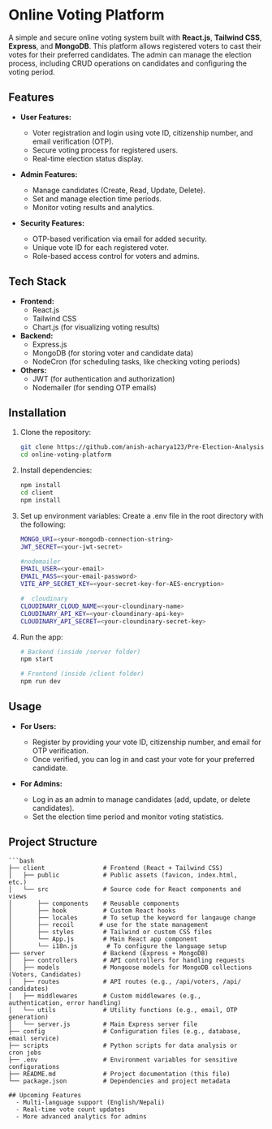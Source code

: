 # Online Voting Platform

A simple and secure online voting system built with **React.js**, **Tailwind CSS**, **Express**, and **MongoDB**. This platform allows registered voters to cast their votes for their preferred candidates. The admin can manage the election process, including CRUD operations on candidates and configuring the voting period.

## Features

- **User Features:**
  - Voter registration and login using vote ID, citizenship number, and email verification (OTP).
  - Secure voting process for registered users.
  - Real-time election status display.
- **Admin Features:**

  - Manage candidates (Create, Read, Update, Delete).
  - Set and manage election time periods.
  - Monitor voting results and analytics.

- **Security Features:**
  - OTP-based verification via email for added security.
  - Unique vote ID for each registered voter.
  - Role-based access control for voters and admins.

## Tech Stack

- **Frontend:**
  - React.js
  - Tailwind CSS
  - Chart.js (for visualizing voting results)
- **Backend:**
  - Express.js
  - MongoDB (for storing voter and candidate data)
  - NodeCron (for scheduling tasks, like checking voting periods)
- **Others:**
  - JWT (for authentication and authorization)
  - Nodemailer (for sending OTP emails)

## Installation

1. Clone the repository:

   ```bash
   git clone https://github.com/anish-acharya123/Pre-Election-Analysis
   cd online-voting-platform

   ```

2. Install dependencies:

   ```bash
   npm install
   cd client
   npm install

   ```

3. Set up environment variables: Create a .env file in the root directory with the following:

   ```bash
   MONGO_URI=<your-mongodb-connection-string>
   JWT_SECRET=<your-jwt-secret>

   #nodemailer
   EMAIL_USER=<your-email>
   EMAIL_PASS=<your-email-password>
   VITE_APP_SECRET_KEY=<your-secret-key-for-AES-encryption>

   #  cloudinary
   CLOUDINARY_CLOUD_NAME=<your-cloundinary-name>
   CLOUDINARY_API_KEY=<your-cloundinary-api-key>
   CLOUDINARY_API_SECRET=<your-cloundinary-secret-key>

   ```

4. Run the app:

   ```bash
   # Backend (inside /server folder)
   npm start

   # Frontend (inside /client folder)
   npm run dev
   ```

## Usage

- **For Users:**

  - Register by providing your vote ID, citizenship number, and email for OTP verification.
  - Once verified, you can log in and cast your vote for your preferred candidate.

- **For Admins:**
  - Log in as an admin to manage candidates (add, update, or delete candidates).
  - Set the election time period and monitor voting statistics.

## Project Structure
    ```bash
    ├── client                # Frontend (React + Tailwind CSS)
    │   ├── public            # Public assets (favicon, index.html,    etc.)
    │   └── src               # Source code for React components and    views
    │       ├── components    # Reusable components
    │       ├── hook          # Custom React hooks
    │       ├── locales       # To setup the keyword for langauge change
    │       ├── recoil       # use for the state management
    │       ├── styles        # Tailwind or custom CSS files
    │       └── App.js        # Main React app component
    │       └── i18n.js        # To configure the language setup
    ├── server                # Backend (Express + MongoDB)
    │   ├── controllers       # API controllers for handling requests
    │   ├── models            # Mongoose models for MongoDB collections    (Voters, Candidates)
    │   ├── routes            # API routes (e.g., /api/voters, /api/   candidates)
    │   ├── middlewares       # Custom middlewares (e.g.,    authentication, error handling)
    │   └── utils             # Utility functions (e.g., email, OTP    generation)
    │   └── server.js         # Main Express server file
    ├── config                # Configuration files (e.g., database,    email service)
    ├── scripts               # Python scripts for data analysis or    cron jobs
    ├── .env                  # Environment variables for sensitive    configurations
    ├── README.md             # Project documentation (this file)
    └── package.json          # Dependencies and project metadata

```
## Upcoming Features
  - Multi-language support (English/Nepali)
  - Real-time vote count updates
  - More advanced analytics for admins



